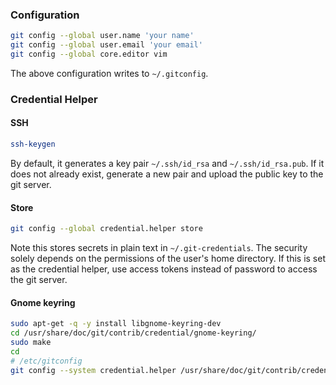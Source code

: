 ### Configuration

```bash
git config --global user.name 'your name'
git config --global user.email 'your email'
git config --global core.editor vim
```

The above configuration writes to `~/.gitconfig`.

### Credential Helper

#### SSH

```bash
ssh-keygen
```

By default, it generates a key pair `~/.ssh/id_rsa` and `~/.ssh/id_rsa.pub`. If it does not already exist, generate a new pair and upload the public key to the git server.

#### Store

```bash
git config --global credential.helper store
```

Note this stores secrets in plain text in `~/.git-credentials`. The security solely depends on the permissions of the user's home directory. If this is set as the credential helper, use access tokens instead of password to access the git server.

#### Gnome keyring

```bash
sudo apt-get -q -y install libgnome-keyring-dev
cd /usr/share/doc/git/contrib/credential/gnome-keyring/
sudo make
cd
# /etc/gitconfig
git config --system credential.helper /usr/share/doc/git/contrib/credential/gnome-keyring/git-credential-gnome-keyring
```
